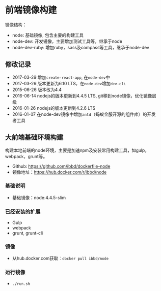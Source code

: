 # 前端镜像构建


镜像结构：

- node: 基础镜像, 包含主要的构建工具
- node-dev: 开发镜像，主要增加测试工具等，继承于node
- node-dev-ruby: 增加ruby，sass及compass等工具，继承于node-dev 

## 修改记录

- 2017-03-29 增加`create-react-app`, 在`node-dev`中
- 2017-03-26 版本更新为6.10 LTS，在`node-dev`增加`dev-cli`
- 2015-06-26 版本改为4.4
- 2016-06-14 nodejs的版本更新到4.4.5 LTS, git移到node镜像，优化镜像层级
- 2016-01-26 nodejs的版本更新到4.2.6 LTS
- 2016-01-07 在node-dev镜像中增加`antd`（蚂蚁金服开源的组件库）的开发者工具

## 大前端基础环境构建

构建本地前端的node环境，主要是加速npm及安装常用构建工具，如gulp，webpack，grunt等。

- Github:   https://github.com/ibbd/dockerfile-node 
- 镜像地址：https://hub.docker.com/r/ibbd/node

### 基础说明 

- 基础镜像：node:4.4.5-slim

### 已经安装的扩展

- Gulp
- webpack
- grunt, grunt-cli

### 镜像 

- 从hub.docker.com获取：`docker pull ibbd/node`

### 运行镜像

- `./run.sh`


